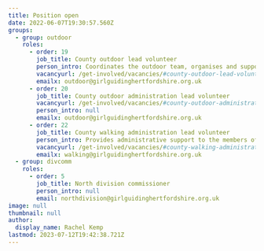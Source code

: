 ```yaml
---
title: Position open
date: 2022-06-07T19:30:57.560Z
groups:
  - group: outdoor
    roles:    
      - order: 19
        job_title: County outdoor lead volunteer
        person_intro: Coordinates the outdoor team, organises and supports outdoor events and trainings, liaising with other advisers, and promoting an enthusiasm for the outdoors.
        vacancyurl: /get-involved/vacancies/#county-outdoor-lead-volunteer
        emailx: outdoor@girlguidinghertfordshire.org.uk
      - order: 20
        job_title: County outdoor administration lead volunteer
        vacancyurl: /get-involved/vacancies/#county-outdoor-administration-lead-volunteer
        person_intro: null
        emailx: outdoor@girlguidinghertfordshire.org.uk
      - order: 22
        job_title: County walking administration lead volunteer
        person_intro: Provides administrative support to the members of the county walking team
        vacancyurl: /get-involved/vacancies/#county-walking-administration-lead-volunteer
        emailx: walking@girlguidinghertfordshire.org.uk
  - group: divcomm
    roles:
      - order: 5
        job_title: North division commissioner
        person_intro: null
        email: northdivision@girlguidinghertfordshire.org.uk
image: null
thumbnail: null
author:
  display_name: Rachel Kemp
lastmod: 2023-07-12T19:42:38.721Z
---
```


